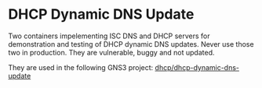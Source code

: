 # DHCP Dynamic DNS Update
Two containers impelementing ISC DNS and DHCP servers for demonstration and
testing of DHCP dynamic DNS updates. Never use those two in production. They are
vulnerable, buggy and not updated.

They are used in the following GNS3 project: [dhcp/dhcp-dynamic-dns-update](https://github.com/mmsrubar/gns3/tree/main/dhcp/dhcp-dynamic-dns-update "dhcp/dhcp-dynamic-dns-update")
